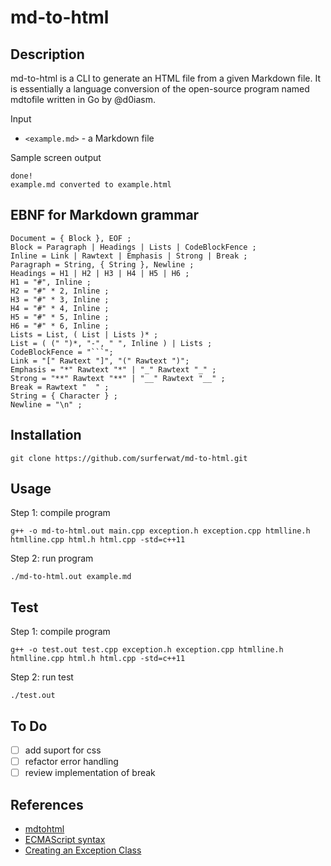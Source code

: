# md-to-html

## Description

md-to-html is a CLI to generate an HTML file from a given Markdown file. It is essentially a language conversion of the open-source program named mdtofile written in Go by @d0iasm. 

Input

* `<example.md>` - a Markdown file

Sample screen output

```
done!
example.md converted to example.html
```

## EBNF for Markdown grammar
```
Document = { Block }, EOF ;
Block = Paragraph | Headings | Lists | CodeBlockFence ;
Inline = Link | Rawtext | Emphasis | Strong | Break ;
Paragraph = String, { String }, Newline ;
Headings = H1 | H2 | H3 | H4 | H5 | H6 ;
H1 = "#", Inline ;
H2 = "#" * 2, Inline ;
H3 = "#" * 3, Inline ;
H4 = "#" * 4, Inline ;
H5 = "#" * 5, Inline ;
H6 = "#" * 6, Inline ;
Lists = List, ( List | Lists )* ;
List = ( (" ")*, "-", " ", Inline ) | Lists ;
CodeBlockFence = "```";
Link = "[" Rawtext "]", "(" Rawtext ")";
Emphasis = "*" Rawtext "*" | "_" Rawtext "_" ;
Strong = "**" Rawtext "**" | "__" Rawtext "__" ;
Break = Rawtext "  " ;
String = { Character } ;
Newline = "\n" ;
```

## Installation

```
git clone https://github.com/surferwat/md-to-html.git
```

## Usage

Step 1: compile program

```
g++ -o md-to-html.out main.cpp exception.h exception.cpp htmlline.h htmlline.cpp html.h html.cpp -std=c++11
```

Step 2: run program

```
./md-to-html.out example.md
```

## Test

Step 1: compile program

```
g++ -o test.out test.cpp exception.h exception.cpp htmlline.h htmlline.cpp html.h html.cpp -std=c++11
```

Step 2: run test

```
./test.out
```

## To Do
* [ ] add suport for css
* [ ] refactor error handling
* [ ] review implementation of break

## References
* [mdtohtml](https://github.com/d0iasm/mdtohtml)
* [ECMAScript syntax](https://www.cplusplus.com/reference/regex/ECMAScript/)
* [Creating an Exception Class](https://www.oreilly.com/library/view/c-cookbook/0596007612/ch09s02.html)